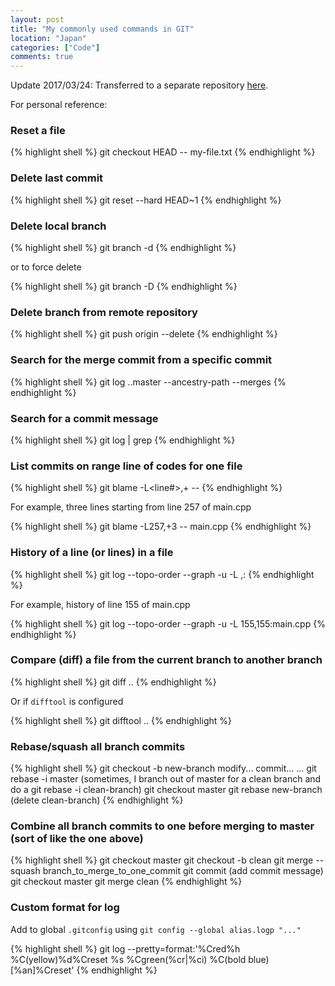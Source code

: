 ```yaml
---
layout: post
title: "My commonly used commands in GIT"
location: "Japan"
categories: ["Code"]
comments: true
---
```


Update 2017/03/24: Transferred to a separate repository [here](https://github.com/flowerinthenight/git-cheatsheet).

For personal reference:

### Reset a file

{% highlight shell %}
git checkout HEAD -- my-file.txt
{% endhighlight %}

### Delete last commit

{% highlight shell %}
git reset --hard HEAD~1
{% endhighlight %}

### Delete local branch

{% highlight shell %}
git branch -d <branch-name>
{% endhighlight %}

or to force delete

{% highlight shell %}
git branch -D <branch-name>
{% endhighlight %}

### Delete branch from remote repository

{% highlight shell %}
git push origin --delete <remote-branch-name>
{% endhighlight %}

### Search for the merge commit from a specific commit

{% highlight shell %}
git log <SHA>..master --ancestry-path --merges
{% endhighlight %}

### Search for a commit message

{% highlight shell %}
git log | grep <pattern>
{% endhighlight %}

### List commits on range line of codes for one file

{% highlight shell %}
git blame -L<line#>,+<offset> -- <filename>
{% endhighlight %}

For example, three lines starting from line 257 of main.cpp

{% highlight shell %}
git blame -L257,+3 -- main.cpp
{% endhighlight %}

### History of a line (or lines) in a file

{% highlight shell %}
git log --topo-order --graph -u -L <line-start>,<line-end>:<file>
{% endhighlight %}

For example, history of line 155 of main.cpp

{% highlight shell %}
git log --topo-order --graph -u -L 155,155:main.cpp
{% endhighlight %}

### Compare (diff) a file from the current branch to another branch

{% highlight shell %}
git diff ..<target-branch> <path-to-file>
{% endhighlight %}

Or if `difftool` is configured

{% highlight shell %}
git difftool ..<target-branch> <path-to-file>
{% endhighlight %}

### Rebase/squash all branch commits

{% highlight shell %}
git checkout -b new-branch
modify...
commit...
...
git rebase -i master
(sometimes, I branch out of master for a clean branch and do a git rebase -i clean-branch)
git checkout master
git rebase new-branch
(delete clean-branch)
{% endhighlight %}

### Combine all branch commits to one before merging to master (sort of like the one above)

{% highlight shell %}
git checkout master
git checkout -b clean
git merge --squash branch_to_merge_to_one_commit
git commit
(add commit message)
git checkout master
git merge clean
{% endhighlight %}

### Custom format for log

Add to global `.gitconfig` using `git config --global alias.logp "..."`

{% highlight shell %}
git log --pretty=format:'%Cred%h %C(yellow)%d%Creset %s %Cgreen(%cr|%ci) %C(bold blue)[%an]%Creset'
{% endhighlight %}
